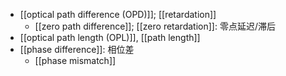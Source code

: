 - [[optical path difference (OPD)]]; [[retardation]]
    - [[zero path difference]]; [[zero retardation]]: 零点延迟/滞后
- [[optical path length (OPL)]], [[path length]]
- [[phase difference]]: 相位差
    - [[phase mismatch]]
